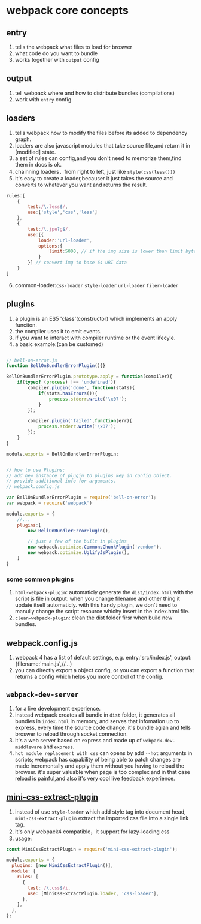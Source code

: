 # webpack core concepts

## entry

1. tells the webpack what files to load for broswer
2. what code do you want to bundle
3. works together with `output` config

## output

1. tell webpack where and how to distribute bundles (compilations)
2. work with `entry` config.

## loaders

1. tells webpack how to modify the files before its added to dependency graph.
2. loaders are also javascript modules that take source file,and return it in [modified] state.
3. a set of rules can config,and you don't need to memorize them,find them in docs is ok.
4. chainning loaders，from right to left, just like `style(css(less()))`
5. it's easy to create a loader,becauser it just takes the source and converts to whatever you want and returns the result.
```js
rules:[
    {
        test:/\.less$/,
        use:['style','css','less']
    },
    {
        test:/\.jpe?g$/,
        use:[{
            loader:'url-loader',
            options:{
                limit:5000, // if the img size is lower than limit bytes then take base 64 data URI into img url ，otherwise only take this img,put into dist floder, and return the dist URI.(file-loader does this thing, that's why we need to install both of them)
            }
        }] // convert img to base 64 URI data 
    }
]
```
6. common-loader:`css-loader` `style-loader` `url-loader` `filer-loader`

## plugins

1. a plugin is an ES5 'class'(constructor) which implements an apply funciton.
2. the compiler uses it to emit events.
3. if you want to interact with compiler runtime or the event lifecyle.
3. a basic example:(can be customed)

```js

// bell-on-error.js
function BellOnBundlerErrorPlugin(){}

BellOnBundlerErrorPlugin.prototype.apply = function(compiler){
    if(typeof (process) !== 'undefined'){
        compiler.plugin('done', function(stats){
            if(stats.hasErrors()){
                process.stderr.write('\x07');
            }
        });

        compiler.plugin('failed',function(err){
            process.stderr.write('\x07');
        });
    }
}

module.exports = BellOnBundlerErrorPlugin;


// how to use Plugins:
// add new instance of plugin to plugins key in config object.
// provide additional info for arguments.
// webpack.config.js

var BellOnBundlerErrorPlugin = require('bell-on-error');
var webpack = require('webpack')

module.exports = {
    //...
    plugins:[
        new BellOnBundlerErrorPlugin(),

        // just a few of the built in plugins
        new webpack.optimize.CommonsChunkPlugin('vendor'),
        new webpack.optimize.UglifyJsPlugin(),
    ]
}
```

### some common plugins

1. `html-webpack-plugin`: automaticly generate the `dist/index.html` with the script js file in output. when you change filename and other thing it update itself automaticly. with this handy plugin, we don't need to manully change the script resource whichy insert in the index.html file.
2. `clean-webpack-plugin`: clean the dist folder firsr when build new bundles.

## webpack.config.js

1. webpack 4 has a list of default settings, e.g. entry:'src/index.js', output:{filename:'main.js',//...}
2. you can directly export a object config, or you can export a function that returns a config which helps you more control of the config.

## `webpack-dev-server`

1. for a live development experience.
2. instead webpack creates all bundle in `dist` folder, it generates all bundles in `index.html` in memory, and serves that infomation up to express, every time the source code change. it's bundle agian and tells broswer to reload through socket connection.
3. it's a web server based on express and made up of `webpack-dev-middleware` and `express`.
4. `hot module replacement with css` can opens by add `--hot` arguments in scripts; webpack has capability of being able to patch changes are made incrementally and apply them without you having to reload the browser. it's super valuable when page is too complex and in that case reload is painful,and also it's very cool live feedback experience.

## [mini-css-extract-plugin](https://github.com/webpack-contrib/mini-css-extract-plugin)

1. instead of use `style-loader` which add style tag into document head, `mini-css-extract-plugin` extract the imported css file into a single link tag.
2. it's only webpack4 compatible，it support for lazy-loading css
3. usage:

```js
const MiniCssExtractPlugin = require('mini-css-extract-plugin');

module.exports = {
  plugins: [new MiniCssExtractPlugin()],
  module: {
    rules: [
      {
        test: /\.css$/i,
        use: [MiniCssExtractPlugin.loader, 'css-loader'],
      },
    ],
  },
};
```